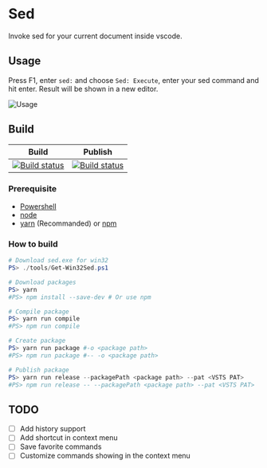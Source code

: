 # Sed

Invoke sed for your current document inside vscode.

## Usage

Press F1, enter `sed:` and choose `Sed: Execute`, enter your sed command and hit enter. Result will be shown in a new editor.

![Usage](images/usage.gif)

## Build

Build|Publish
-|-
[![Build status](https://vicey.visualstudio.com/GithubProjectsCICD/_apis/build/status/vscode-sed%20-%20Build)](https://vicey.visualstudio.com/GithubProjectsCICD/_build/latest?definitionId=8)|[![Build status](https://vicey.visualstudio.com/GithubProjectsCICD/_apis/build/status/vscode-sed%20-%20Publish)](https://vicey.visualstudio.com/GithubProjectsCICD/_build/latest?definitionId=9)

### Prerequisite

- [Powershell](https://github.com/powershell/powershell)
- [node](https://github.com/nodejs/node)
- [yarn](https://github.com/yarnpkg/yarn) (Recommanded) or [npm](https://github.com/npm/cli)

### How to build

```powershell
# Download sed.exe for win32
PS> ./tools/Get-Win32Sed.ps1

# Download packages
PS> yarn
#PS> npm install --save-dev # Or use npm

# Compile package
PS> yarn run compile
#PS> npm run compile

# Create package
PS> yarn run package #-o <package path>
#PS> npm run package #-- -o <package path>

# Publish package
PS> yarn run release --packagePath <package path> --pat <VSTS PAT>
#PS> npm run release -- --packagePath <package path> --pat <VSTS PAT>
```

## TODO

- [ ] Add history support
- [ ] Add shortcut in context menu
- [ ] Save favorite commands
- [ ] Customize commands showing in the context menu